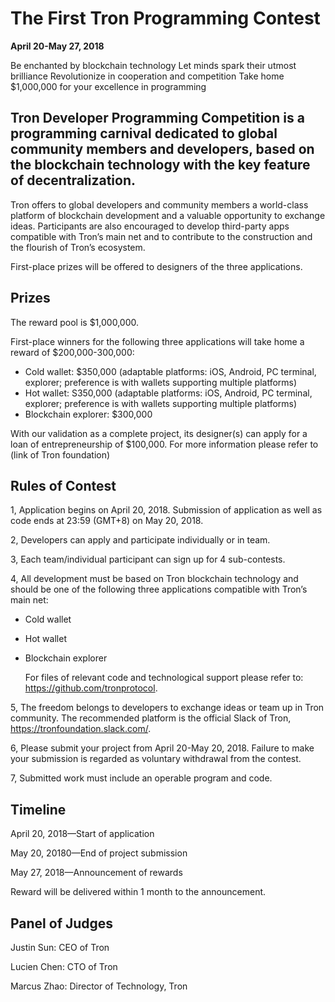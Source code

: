 # The First Tron Programming Contest

**April 20-May 27, 2018**

Be enchanted by blockchain technology
Let minds spark their utmost brilliance
Revolutionize in cooperation and competition
Take home $1,000,000 for your excellence in programming

## Tron Developer Programming Competition is a programming carnival dedicated to global community members and developers, based on the blockchain technology with the key feature of decentralization.

Tron offers to global developers and community members a world-class platform of blockchain development and a valuable opportunity to exchange ideas. Participants are also encouraged to develop third-party apps compatible with Tron’s main net and to contribute to the construction and the flourish of Tron’s ecosystem.

First-place prizes will be offered to designers of the three applications.

## Prizes

The reward pool is $1,000,000.  

First-place winners for the following three applications will take home a reward of $200,000-300,000:

+ Cold wallet: $350,000 (adaptable platforms: iOS, Android, PC terminal, explorer; preference is with wallets supporting multiple platforms)
+ Hot wallet: S350,000 (adaptable platforms: iOS, Android, PC terminal, explorer; preference is with wallets supporting multiple platforms)
+ Blockchain explorer: $300,000

With our validation as a complete project, its designer(s) can apply for a loan of entrepreneurship of $100,000. For more information please refer to (link of Tron foundation)

## Rules of Contest

1, Application begins on April 20, 2018. Submission of application as well as code ends at 23:59 (GMT+8) on May 20, 2018.

2, Developers can apply and participate individually or in team.

3, Each team/individual participant can sign up for 4 sub-contests.

4, All development must be based on Tron blockchain technology and should be one of the following three applications compatible with Tron’s main net:  
    
+ Cold wallet
    
+ Hot wallet
   
+ Blockchain explorer

    For files of relevant code and technological support please refer to: https://github.com/tronprotocol.

5, The freedom belongs to developers to exchange ideas or team up in Tron community. The recommended platform is the official Slack of Tron, https://tronfoundation.slack.com/.

6, Please submit your project from April 20-May 20, 2018. Failure to make your submission is regarded as voluntary withdrawal from the contest.

7, Submitted work must include an operable program and code.

## Timeline

April 20, 2018—Start of application  

May 20, 20180—End of project submission  

May 27, 2018—Announcement of rewards  

Reward will be delivered within 1 month to the announcement.

## Panel of Judges

Justin Sun: CEO of Tron  

Lucien Chen: CTO of Tron  

Marcus Zhao: Director of Technology, Tron





